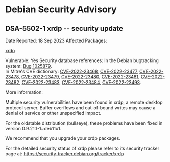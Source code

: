 
Debian Security Advisory
========================


DSA-5502-1 xrdp -- security update
----------------------------------



Date Reported:
18 Sep 2023
Affected Packages:

[xrdp](https://packages.debian.org/src:xrdp)

Vulnerable:
Yes
Security database references:
In the Debian bugtracking system: [Bug 1025879](https://bugs.debian.org/cgi-bin/bugreport.cgi?bug=1025879).  
In Mitre's CVE dictionary: [CVE-2022-23468](https://security-tracker.debian.org/tracker/CVE-2022-23468), [CVE-2022-23477](https://security-tracker.debian.org/tracker/CVE-2022-23477), [CVE-2022-23478](https://security-tracker.debian.org/tracker/CVE-2022-23478), [CVE-2022-23479](https://security-tracker.debian.org/tracker/CVE-2022-23479), [CVE-2022-23480](https://security-tracker.debian.org/tracker/CVE-2022-23480), [CVE-2022-23481](https://security-tracker.debian.org/tracker/CVE-2022-23481), [CVE-2022-23482](https://security-tracker.debian.org/tracker/CVE-2022-23482), [CVE-2022-23483](https://security-tracker.debian.org/tracker/CVE-2022-23483), [CVE-2022-23484](https://security-tracker.debian.org/tracker/CVE-2022-23484), [CVE-2022-23493](https://security-tracker.debian.org/tracker/CVE-2022-23493).  

More information:

Multiple security vulnerabilities have been found in xrdp, a remote desktop
protocol server. Buffer overflows and out-of-bound writes may cause a denial of
service or other unspecified impact.


For the oldstable distribution (bullseye), these problems have been fixed
in version 0.9.21.1-1~deb11u1.


We recommend that you upgrade your xrdp packages.


For the detailed security status of xrdp please refer to
its security tracker page at:
<https://security-tracker.debian.org/tracker/xrdp>





